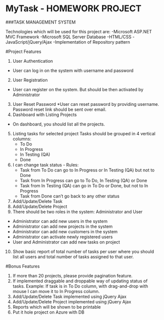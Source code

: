 # MyTask - HOMEWORK PROJECT
###TASK MANAGEMENT SYSTEM

Technologies which will be used for this project are:
-Microsoft ASP.NET MVC Framework
-Microsoft SQL Server Database
-HTML/CSS
-JavaScript/jQuery/Ajax
-Implementation of Repository pattern


#Project Features

1. User Authentication
  * User can log in on the system with username and password
2. User Registration
  * User can register on the system. But should be then activated by Administrator
3. User Reset Password
	*User can reset password by providing username. Password reset link should be sent over email.
4. Dashboard with Listing Projects
  * On dashboard, you should list all the projects.
5. Listing tasks for selected project
	Tasks should be grouped in 4 vertical columns:
    * To Do
    * In Progress
    * In Testing (QA)
    * Done	
6. I can change task status - Rules: 
    * Task from To Do can go to In Progress or In Testing (QA) but not to Done
    * Task from In Progress can go to To Do, In Testing (QA) or Done
    * Task from In Testing (QA) can go in To Do or Done, but not to In Progress
    * Task from Done can’t go back to any other status
7. Add/Update/Delete Task
8. Add/Update/Delete Project
9. There should be two roles in the system: Administrator and User
  * Administrator can add new users in the system
  * Administrator can add new projects in the system
  * Administrator can add new customers in the system
  * Administrator can activate newly registered users
  * User and Administrator can add new tasks on project
10. Show basic report of total number of tasks per user where you should list all users and total number of tasks assigned to that user.


#Bonus Features
1. If more than 20 projects, please provide pagination feature.
2. If implemented draggable and droppable way of updating status of tasks. Example: If task is in To Do column, with drag-and-drop with mouse I can move it to In Progress column.
3. Add/Update/Delete Task implemented using jQuery Ajax
4. Add/Update/Delete Project implemented using jQuery Ajax
5. Reports which will be shown to be printable
6. Put it hole project on Azure with DB
